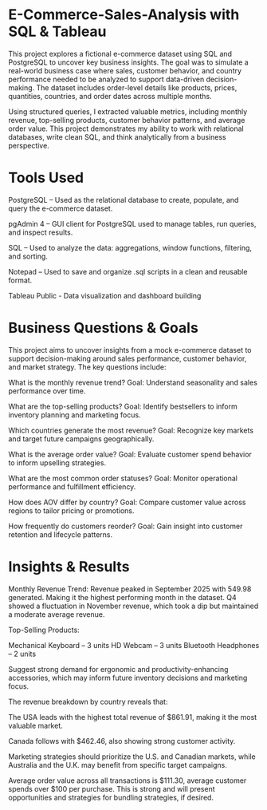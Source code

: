 # E-Commerce-Sales-Analysis with SQL & Tableau
This project explores a fictional e-commerce dataset using SQL and PostgreSQL to uncover key business insights. The goal was to simulate a real-world business case where sales, customer behavior, and country performance needed to be analyzed to support data-driven decision-making. The dataset includes order-level details like products, prices, quantities, countries, and order dates across multiple months.

Using structured queries, I extracted valuable metrics, including monthly revenue, top-selling products, customer behavior patterns, and average order value. This project demonstrates my ability to work with relational databases, write clean SQL, and think analytically from a business perspective.

# Tools Used
PostgreSQL – Used as the relational database to create, populate, and query the e-commerce dataset.

pgAdmin 4 – GUI client for PostgreSQL used to manage tables, run queries, and inspect results.

SQL – Used to analyze the data: aggregations, window functions, filtering, and sorting.

Notepad – Used to save and organize .sql scripts in a clean and reusable format.

Tableau Public - Data visualization and dashboard building


#  Business Questions & Goals
This project aims to uncover insights from a mock e-commerce dataset to support decision-making around sales performance, customer behavior, and market strategy. 
The key questions include:

What is the monthly revenue trend?
Goal: Understand seasonality and sales performance over time.

What are the top-selling products?
Goal: Identify bestsellers to inform inventory planning and marketing focus.

Which countries generate the most revenue?
Goal: Recognize key markets and target future campaigns geographically.

What is the average order value?
Goal: Evaluate customer spend behavior to inform upselling strategies.

What are the most common order statuses?
Goal: Monitor operational performance and fulfillment efficiency.

How does AOV differ by country?
Goal: Compare customer value across regions to tailor pricing or promotions.

How frequently do customers reorder?
Goal: Gain insight into customer retention and lifecycle patterns.

# Insights & Results 
Monthly Revenue Trend: Revenue peaked in September 2025 with 549.98 generated. Making it the highest performing month in the dataset.
Q4 showed a fluctuation in November revenue, which took a dip but maintained a moderate average revenue.

Top-Selling Products:

Mechanical Keyboard – 3 units
HD Webcam – 3 units
Bluetooth Headphones – 2 units

Suggest strong demand for ergonomic and productivity-enhancing accessories, which may inform future inventory decisions and marketing focus.

The revenue breakdown by country reveals that:

The USA leads with the highest total revenue of $861.91, making it the most valuable market.

Canada follows with $462.46, also showing strong customer activity.

Marketing strategies should prioritize the U.S. and Canadian markets, while Australia and the U.K. may benefit from specific target campaigns.

Average order value across all transactions is $111.30, average customer spends over $100 per purchase. This is strong and will present opportunities and strategies for bundling strategies, if desired. 





